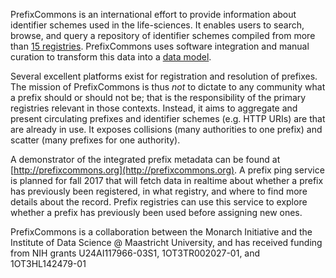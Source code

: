 PrefixCommons is an international effort to provide information about identifier schemes used in the life-sciences. It enables users to search, browse, and query a repository of identifier schemes compiled from more than [15 registries](https://docs.google.com/spreadsheets/d/1cDGJcRteb9F5-jbw7Q7np0kk4hfWhdBHNYRIg3LXDrs/edit#gid=0). PrefixCommons uses software integration and manual curation to transform this data into a [data model](https://github.com/prefixcommons/data-ingest/blob/master/prefixcommons.schema.json). 

Several excellent platforms exist for registration and resolution of prefixes. The mission of PrefixCommons is thus *not* to dictate to any community what a prefix should or should not be; that is the responsibility of the primary registries relevant in those contexts. Instead, it aims to aggregate and present circulating prefixes and identifier schemes (e.g. HTTP URIs) are that are already in use. It exposes collisions (many authorities to one prefix) and scatter (many prefixes for one authority). 

A demonstrator of the integrated prefix metadata can be found at [http://prefixcommons.org](http://prefixcommons.org). A prefix ping service is planned for fall 2017 that will fetch data in realtime about whether a prefix has previously been registered, in what registry, and where to find more details about the record. Prefix registries can use this service to explore whether a prefix has previously been used before assigning new ones.

PrefixCommons is a collaboration between the Monarch Initiative and the Institute of Data Science @ Maastricht University, and has received funding from NIH grants U24AI117966-03S1, 1OT3TR002027-01, and 1OT3HL142479-01
